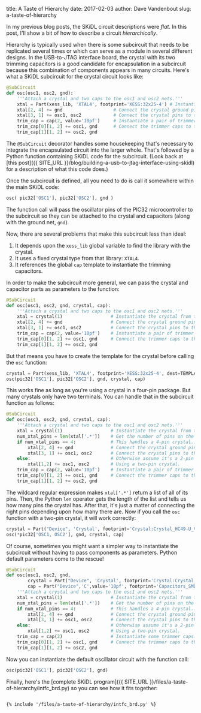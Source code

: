 title: A Taste of Hierarchy
date: 2017-02-03
author: Dave Vandenbout
slug: a-taste-of-hierarchy

In my previous blog posts, the SKiDL circuit descriptions were *flat*.
In this post, I'll show a bit of how to describe a circuit *hierarchically*.

Hierarchy is typically used when there is some subcircuit that needs to be
replicated several times or which can serve as a module in several different designs.
In the USB-to-JTAG interface board, the crystal with its two trimming capacitors
is a good candidate for encapsulation in a subcircuit because this combination
of components appears in many circuits.
Here's what a SKiDL subcircuit for the crystal circuit looks like:

``` py
@SubCircuit
def osc(osc1, osc2, gnd):
    '''Attach a crystal and two caps to the osc1 and osc2 nets.'''
    xtal = Part(xess_lib, 'XTAL4', footprint='XESS:32x25-4') # Instantiate the crystal from the library.
    xtal[2, 4] += gnd                   # Connect the crystal ground pins.
    xtal[3, 1] += osc1, osc2            # Connect the crystal pins to the oscillator nets.
    trim_cap = cap(2, value='10pf')     # Instantiate a pair of trimmer caps.
    trim_cap[0][1, 2] += osc1, gnd      # Connect the trimmer caps to the crystal.
    trim_cap[1][1, 2] += osc2, gnd
```

The `@SubCircuit` decorator handles some housekeeping that's necessary to
integrate the encapsulated circuit into the larger whole.
That's followed by a Python function containing SKiDL code for the subcircuit.
(Look back at [this post]({{ SITE_URL }}/blog/building-a-usb-to-jtag-interface-using-skidl)
for a description of what this code does.)

Once the subcircuit is defined, all you need to do is call it somewhere within the
main SKiDL code:

``` py
osc( pic32['OSC1'], pic32['OSC2'], gnd )
```

The function call will pass the oscillator pins of the PIC32 microcontroller to the
subcircuit so they can be attached to the crystal and capacitors (along with the
ground net, `gnd`).

Now, there are several problems that make this subcircuit less than ideal:

1. It depends upon the `xess_lib` global variable to find the library with the crystal.
2. It uses a fixed crystal type from that library: `XTAL4`.
3. It references the global `cap` template to instantiate the trimming capacitors.

In order to make the subcircuit more general, we can pass the crystal and capacitor
parts as parameters to the function:

``` py
@SubCircuit
def osc(osc1, osc2, gnd, crystal, cap):
    '''Attach a crystal and two caps to the osc1 and osc2 nets.'''
    xtal = crystal(1)                  # Instantiate the crystal from the template.
    xtal[2, 4] += gnd                  # Connect the crystal ground pins.
    xtal[3, 1] += osc1, osc2           # Connect the crystal pins to the oscillator nets.
    trim_cap = cap(2, value='10pf')    # Instantiate a pair of trimmer caps.
    trim_cap[0][1, 2] += osc1, gnd     # Connect the trimmer caps to the crystal.
    trim_cap[1][1, 2] += osc2, gnd
```

But that means you have to create the template for the crystal before calling the
`osc` function:

``` py
crystal = Part(xess_lib, 'XTAL4', footprint='XESS:32x25-4', dest=TEMPLATE)
osc(pic32['OSC1'], pic32['OSC2'], gnd, crystal, cap)
```

This works fine as long as you're using a crystal in a four-pin package.
But many crystals only have two terminals.
You can handle that in the subcircuit function as follows:

``` py
@SubCircuit
def osc(osc1, osc2, gnd, crystal, cap):
    '''Attach a crystal and two caps to the osc1 and osc2 nets.'''
    xtal = crystal(1)                  # Instantiate the crystal from the template.
    num_xtal_pins = len(xtal['.*'])    # Get the number of pins on the crystal.
    if num_xtal_pins == 4:             # This handles a 4-pin crystal...
        xtal[2, 4] += gnd              # Connect the crystal ground pins.
        xtal[3, 1] += osc1, osc2       # Connect the crystal pins to the oscillator nets.
    else:                              # Otherwise assume it's a 2-pin crystal...
        xtal[1,2] += osc1, osc2        # Using a two-pin crystal.
    trim_cap = cap(2, value='10pf')    # Instantiate a pair of trimmer caps.
    trim_cap[0][1, 2] += osc1, gnd     # Connect the trimmer caps to the crystal.
    trim_cap[1][1, 2] += osc2, gnd
```

The wildcard regular expression makes `xtal['.*']` return a list of all of its pins.
Then, the Python `len` operator gets the length of the list and tells us how many pins the crystal has.
After that, it's just a matter of connecting the right pins depending upon how many there are.
Now if you call the `osc` function with a two-pin crystal, it will work correctly:

``` py
crystal = Part("Device", 'Crystal', footprint='Crystal:Crystal_HC49-U_Vertical', dest=TEMPLATE)
osc(*pic32['OSC1, OSC2'], gnd, crystal, cap)
```

Of course, sometimes you might want a simpler way to instantiate the subcircuit
without having to pass components as parameters.
Python default parameters come to the rescue!

``` py
@SubCircuit
def osc(osc1, osc2, gnd, 
        crystal = Part("Device", 'Crystal', footprint='Crystal:Crystal_HC49-U_Vertical', dest=TEMPLATE), 
        cap = Part("Device",'C',value='10pf', footprint='Capacitors_SMD:C_0603', dest=TEMPLATE) ):
    '''Attach a crystal and two caps to the osc1 and osc2 nets.'''
    xtal = crystal(1)                  # Instantiate the crystal from the template.
    num_xtal_pins = len(xtal['.*'])    # Get the number of pins on the crystal.
    if num_xtal_pins == 4:             # This handles a 4-pin crystal...
        xtal[2, 4] += gnd              # Connect the crystal ground pins.
        xtal[3, 1] += osc1, osc2       # Connect the crystal pins to the oscillator nets.
    else:                              # Otherwise assume it's a 2-pin crystal...
        xtal[1,2] += osc1, osc2        # Using a two-pin crystal.
    trim_cap = cap(2)                  # Instantiate some trimmer caps.
    trim_cap[0][1, 2] += osc1, gnd     # Connect the trimmer caps to the crystal.
    trim_cap[1][1, 2] += osc2, gnd
```

Now you can instantiate the default oscillator circuit with the function call:

``` py
osc(pic32['OSC1'], pic32['OSC2'], gnd)
```

Finally, here's the [complete SKiDL program]({{ SITE_URL }}/files/a-taste-of-hierarchy/intfc_brd.py) so you can see how it fits together:

```

{% include '/files/a-taste-of-hierarchy/intfc_brd.py' %}

```
